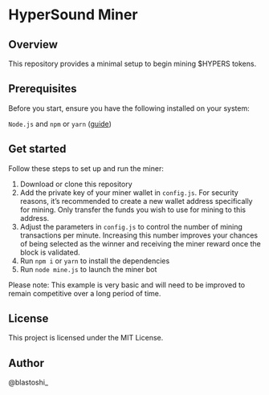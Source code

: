 # HyperSound Miner


## Overview
This repository provides a minimal setup to begin mining $HYPERS tokens.

## Prerequisites
Before you start, ensure you have the following installed on your system: 

```Node.js``` and ```npm``` or ```yarn``` ([guide](https://docs.npmjs.com/downloading-and-installing-node-js-and-npm))

## Get started
Follow these steps to set up and run the miner:
1. Download or clone this repository
2. Add the private key of your miner wallet in ```config.js```. For security reasons, it’s recommended to create a new wallet address specifically for mining. Only transfer the funds you wish to use for mining to this address.
3. Adjust the parameters in ```config.js``` to control the number of mining transactions per minute. Increasing this number improves your chances of being selected as the winner and receiving the miner reward once the block is validated.
4. Run ```npm i``` or ```yarn``` to install the dependencies
5. Run ```node mine.js``` to launch the miner bot

Please note: This example is very basic and will need to be improved to remain competitive over a long period of time.

## License

This project is licensed under the MIT License.

## Author

@blastoshi_